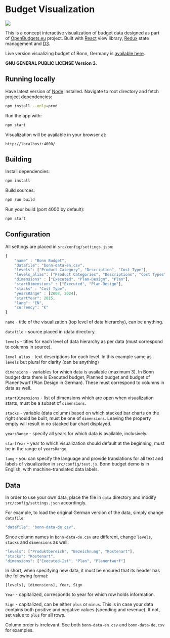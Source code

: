 # Budget Visualization

<img src="https://image.ibb.co/jR06uG/final.png" align="center">

This is a concept interactive visualization of budget data designed as part of [OpenBudgets.eu](https://openbudgets.eu/) project. Built with [React](https://reactjs.org/) view library, [Redux](https://redux.js.org/) state management and [D3](https://d3js.org/).

Live version visualizing budget of Bonn, Germany is [available here](https://budget-bonn.herokuapp.com/).

**GNU GENERAL PUBLIC LICENSE Version 3.**

## Running locally

Have latest version of [Node](https://nodejs.org/en/) installed. Navigate to root directory and fetch project dependencies:
```bash
npm install --only=prod
```
Run the app with:
```bash
npm start
```
Visualization will be available in your browser at:
```
http://localhost:4000/
```

## Building

Install dependencies:

```bash
npm install
```

Build sources:

```bash
npm run build
```

Run your build (port 4000 by default):
```bash
npm start
```

## Configuration

All settings are placed in `src/config/settings.json`:

```js
{
	"name" : "Bonn Budget",
	"datafile": "bonn-data-en.csv",
	"levels": ["Product Category", "Description", "Cost Type"],
	"levels_alias": ["Product Categories", "Descriptions", "Cost Types"],
	"dimensions" : ["Executed", "Plan-Design", "Plan"],
	"startDimensions" : ["Executed", "Plan-Design"],
	"stacks" : "Cost Type",
	"yearsRange" : [2008, 2024],
	"startYear": 2015,
	"lang": "EN",
	"currency": "€"
}
```

`name` - title of the visualization (top level of data hierarchy), can be anything.

`datafile` - source placed in /data directory.

`levels` - titles for each level of data hierarchy as per data (must correspond to columns in source).

`level_alias` - text descriptions for each level. In this example same as `levels` but plural for clarity (can be anything)

`dimensions` - variables for which data is available (maximum 3). In Bonn budget data there is Executed budget, Planned budget and budget of Planentwurf (Plan Design in German). These must correspond to columns in data as well.

`startDimensions` - list of dimensions which are open when visualization starts, must be a subset of `dimensions`.

`stacks` - variable (data column) based on which stacked bar charts on the right should be built, must be one of `dimensions`. Leaving the property empty will result in no stacked bar chart displayed.

`yearsRange` - specify all years for which data is available, inclusively.

`startYear` - year to which visualization should default at the beginning, must be in the range of `yearsRange`.

`lang` - you can specify the language and provide translations for all text and labels of visualization in `src/config/text.js`. Bonn budget demo is in English, with machine-translated data labels.

## Data

In order to use your own data, place the file in `data` directory and modify `src/config/settings.json` accordingly.

For example, to load the original German version of the data, simply change `datafile`:

```js
"datafile": "bonn-data-de.csv",
```

Since column names in `bonn-data-de.csv` are different, change `levels`, `stacks` and `dimensions` as well:

```js
"levels": ["Produktbereich", "Bezeichnung", "Kostenart"],
"stacks": "Kostenart",
"dimensions": ["Executed-Ist", "Plan", "Planentwurf"]
```

In short, when specifying new data, it must be ensured that its header has the following format:

`[levels], [dimensions], Year, Sign`

`Year` - capitalized, corresponds to year for which row holds information.

`Sign` - capitalized, can be either `plus` or `minus`. This is in case your data contains both positive and negative values (spending and revenue). If not, set value to `plus` for all rows.

Column order is irrelevant. See both `bonn-data-en.csv` and `bonn-data-de.csv` for examples.
